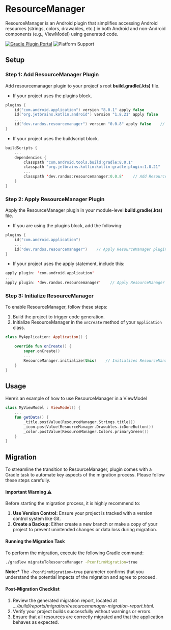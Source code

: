 # ResourceManager
ResourceManager is an Android plugin that simplifies accessing Android resources (strings, colors, drawables, etc.) in both Android and non-Android components (e.g., ViewModel) using generated code.

[![Gradle Plugin Portal](https://img.shields.io/maven-metadata/v?label=Gradle%20Plugin%20Portal&metadataUrl=https%3A%2F%2Fplugins.gradle.org%2Fm2%2Fdev%2Frandos%2Fresourcemanager%2Fdev.randos.resourcemanager.gradle.plugin%2Fmaven-metadata.xml)](https://plugins.gradle.org/plugin/dev.randos.resourcemanager)
![Platform Support](https://img.shields.io/badge/platform-Android-brightgreen.svg)

## Setup

### Step 1: Add ResourceManager Plugin
Add resourcemanager plugin to your project's root __build.gradle(.kts)__ file.
- If your project uses the plugins block.
```kotlin
plugins {
    id("com.android.application") version "8.0.1" apply false
    id("org.jetbrains.kotlin.android") version "1.8.21" apply false
    ...
    id("dev.randos.resourcemanager") version "0.0.8" apply false    // Add ResourceManager plugin
}
```
- If your project uses the buildscript block.
```kotlin
buildScripts {
    ...
    dependencies {
        classpath "com.android.tools.build:gradle:8.0.1"
        classpath "org.jetbrains.kotlin:kotlin-gradle-plugin:1.8.21"
        ...
        classpath 'dev.randos:resourcemanager:0.0.8'    // Add ResourceManager plugin
    }
}
```

### Step 2: Apply ResourceManager Plugin
Apply the ResourceManager plugin in your module-level __build.gradle(.kts)__ file.
- If you are using the plugins block, add the following:
```kotlin
plugins {
    id("com.android.application")
    ...
    id("dev.randos.resourcemanager")    // Apply ResourceManager plugin
}
```
- If your project uses the apply statement, include this:
```kotlin
apply plugin: 'com.android.application'
...
apply plugin: 'dev.randos.resourcemanager'    // Apply ResourceManager plugin
```

### Step 3: Initialize ResourceManager
To enable ResourceManager, follow these steps:

1. Build the project to trigger code generation.
2. Initialize ResourceManager in the `onCreate` method of your `Application` class.

```kotlin
class MyApplication: Application() {

    override fun onCreate() {
        super.onCreate()
        ...
        ResourceManager.initialize(this)    // Initializes ResourceManager
    }
}
```

## Usage
Here’s an example of how to use ResourceManager in a ViewModel

```kotlin
class MyViewModel : ViewModel() {
    ...
    fun getData() {
        _title.postValue(ResourceManager.Strings.title())
        _icon.postValue(ResourceManager.Drawables.icDoneButton())
        _color.postValue(ResourceManager.Colors.primaryGreen())
    }
}
```

## Migration
To streamline the transition to ResourceManager, plugin comes with a Gradle task to automate key aspects of the migration process. Please follow these steps carefully.

#### Important Warning ⚠️

Before starting the migration process, it is highly recommend to:
1.	__Use Version Control:__ Ensure your project is tracked with a version control system like Git.
2.	__Create a Backup:__ Either create a new branch or make a copy of your project to prevent unintended changes or data loss during migration.

#### Running the Migration Task

To perform the migration, execute the following Gradle command:

```bash
./gradlew migrateToResourceManager -PconfirmMigration=true
```
__Note:*__ The `-PconfirmMigration=true` parameter confirms that you understand the potential impacts of the migration and agree to proceed.

#### Post-Migration Checklist
1. Review the generated migration report, located at *.../build/reports/migration/resourcemanager-migration-report.html*.
2. Verify your project builds successfully without warnings or errors.
3. Ensure that all resources are correctly migrated and that the application behaves as expected.